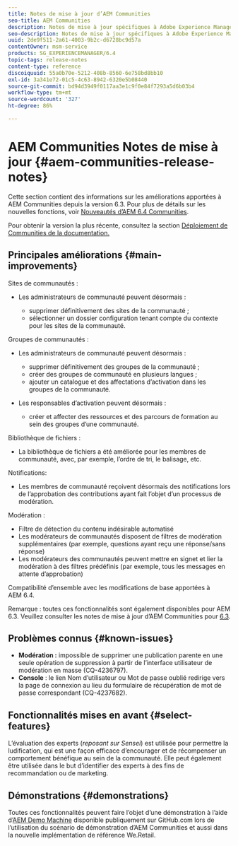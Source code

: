 ```yaml
---
title: Notes de mise à jour d’AEM Communities
seo-title: AEM Communities
description: Notes de mise à jour spécifiques à Adobe Experience Manager 6.4 Communities.
seo-description: Notes de mise à jour spécifiques à Adobe Experience Manager 6.4 Communities.
uuid: 2de9f511-2a61-4003-9b2c-d6728bc9d57a
contentOwner: msm-service
products: SG_EXPERIENCEMANAGER/6.4
topic-tags: release-notes
content-type: reference
discoiquuid: 55a0b70e-5212-408b-8560-6e758bd8bb10
exl-id: 3a341e72-01c5-4c63-8942-6320e5b08440
source-git-commit: bd94d3949f0117aa3e1c9f0e84f7293a5d6b03b4
workflow-type: tm+mt
source-wordcount: '327'
ht-degree: 86%

---
```


# AEM Communities Notes de mise à jour {#aem-communities-release-notes}

Cette section contient des informations sur les améliorations apportées à AEM Communities depuis la version 6.3. Pour plus de détails sur les nouvelles fonctions, voir [Nouveautés d’AEM 6.4 Communities](/help/communities/whats-new-aem-communities.md).

Pour obtenir la version la plus récente, consultez la section [Déploiement de Communities de la documentation.](/help/communities/deploy-communities.md#latest-releases)

## Principales améliorations {#main-improvements}

Sites de communautés :

* Les administrateurs de communauté peuvent désormais :

   * supprimer définitivement des sites de la communauté ;
   * sélectionner un dossier configuration tenant compte du contexte pour les sites de la communauté.

Groupes de communautés :

* Les administrateurs de communauté peuvent désormais :

   * supprimer définitivement des groupes de la communauté ;
   * créer des groupes de communauté en plusieurs langues ;
   * ajouter un catalogue et des affectations d’activation dans les groupes de la communauté.

* Les responsables d’activation peuvent désormais :

   * créer et affecter des ressources et des parcours de formation au sein des groupes d’une communauté.

Bibliothèque de fichiers :

* La bibliothèque de fichiers a été améliorée pour les membres de communauté, avec, par exemple, l’ordre de tri, le balisage, etc.

Notifications:

* Les membres de communauté reçoivent désormais des notifications lors de l’approbation des contributions ayant fait l’objet d’un processus de modération.

Modération :

* Filtre de détection du contenu indésirable automatisé
* Les modérateurs de communautés disposent de filtres de modération supplémentaires (par exemple, questions ayant reçu une réponse/sans réponse)
* Les modérateurs des communautés peuvent mettre en signet et lier la modération à des filtres prédéfinis (par exemple, tous les messages en attente d’approbation)

Compatibilité d’ensemble avec les modifications de base apportées à AEM 6.4.

Remarque : toutes ces fonctionnalités sont également disponibles pour AEM 6.3. Veuillez consulter les notes de mise à jour d’AEM Communities pour [6.3](https://helpx.adobe.com/experience-manager/6-3/release-notes.html).

## Problèmes connus {#known-issues}

* **Modération :** impossible de supprimer une publication parente en une seule opération de suppression à partir de l’interface utilisateur de modération en masse (CQ-4236797).
* **Console**  : le lien Nom d’utilisateur ou Mot de passe oublié redirige vers la page de connexion au lieu du formulaire de récupération de mot de passe correspondant (CQ-4237682).

## Fonctionnalités mises en avant {#select-features}

L’évaluation des experts (*reposant sur Sensei*) est utilisée pour permettre la ludification, qui est une façon efficace d’encourager et de récompenser un comportement bénéfique au sein de la communauté. Elle peut également être utilisée dans le but d’identifier des experts à des fins de recommandation ou de marketing.

## Démonstrations {#demonstrations}

Toutes ces fonctionnalités peuvent faire l’objet d’une démonstration à l’aide d’[AEM Demo Machine](https://github.com/Adobe-Marketing-Cloud/aem-demo-machine/wiki) disponible publiquement sur GitHub.com lors de l’utilisation du scénario de démonstration d’AEM Communities et aussi dans la nouvelle implémentation de référence We.Retail.
